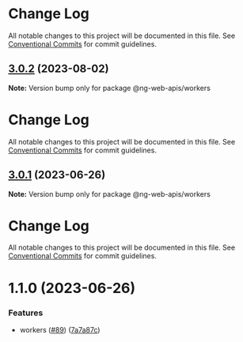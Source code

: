 # Change Log

All notable changes to this project will be documented in this file. See
[Conventional Commits](https://conventionalcommits.org) for commit guidelines.

## [3.0.2](https://github.com/taiga-family/ng-web-apis/compare/@ng-web-apis/workers@3.0.1...@ng-web-apis/workers@3.0.2) (2023-08-02)

**Note:** Version bump only for package @ng-web-apis/workers

# Change Log

All notable changes to this project will be documented in this file. See
[Conventional Commits](https://conventionalcommits.org) for commit guidelines.

## [3.0.1](https://github.com/taiga-family/ng-web-apis/compare/@ng-web-apis/workers@3.0.0...@ng-web-apis/workers@3.0.1) (2023-06-26)

**Note:** Version bump only for package @ng-web-apis/workers

# Change Log

All notable changes to this project will be documented in this file. See
[Conventional Commits](https://conventionalcommits.org) for commit guidelines.

# 1.1.0 (2023-06-26)

### Features

- workers ([#89](https://github.com/taiga-family/ng-web-apis/issues/89))
  ([7a7a87c](https://github.com/taiga-family/ng-web-apis/commit/7a7a87c3762a19567af35eab7adbf60fd5b647a3))
